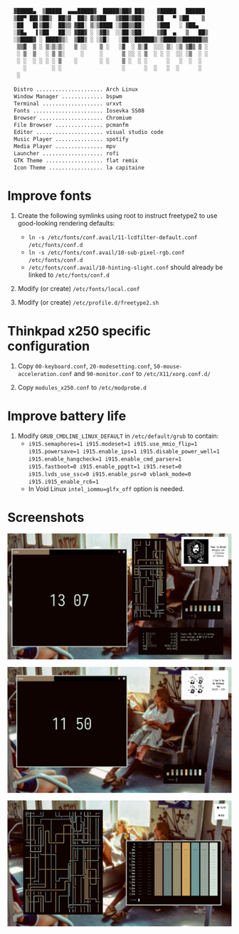 ```
  ▓█████▄  ▒█████  ▄▄▄█████▓  █████▒██▓ ██▓    ▓█████   ██████ 
  ▒██▀ ██▌▒██▒  ██▒▓  ██▒ ▓▒▓██   ▒▓██▒▓██▒    ▓█   ▀ ▒██    ▒ 
  ░██   █▌▒██░  ██▒▒ ▓██░ ▒░▒████ ░▒██▒▒██░    ▒███   ░ ▓██▄   
  ░▓█▄   ▌▒██   ██░░ ▓██▓ ░ ░▓█▒  ░░██░▒██░    ▒▓█  ▄   ▒   ██▒
  ░▒████▓ ░ ████▓▒░  ▒██▒ ░ ░▒█░   ░██░░██████▒░▒████▒▒██████▒▒
   ▒▒▓  ▒ ░ ▒░▒░▒░   ▒ ░░    ▒ ░   ░▓  ░ ▒░▓  ░░░ ▒░ ░▒ ▒▓▒ ▒ ░
   ░ ▒  ▒   ░ ▒ ▒░     ░     ░      ▒ ░░ ░ ▒  ░ ░ ░  ░░ ░▒  ░ ░
   ░ ░  ░ ░ ░ ░ ▒    ░       ░ ░    ▒ ░  ░ ░      ░   ░  ░  ░  
     ░        ░ ░                   ░      ░  ░   ░  ░      ░  
   ░                                                           

  Distro ..................... Arch Linux
  Window Manager ............. bspwm
  Terminal ................... urxvt
  Fonts ...................... Iosevka SS08
  Browser .................... Chromium
  File Browser ............... pcmanfm
  Editor ..................... visual studio code
  Music Player ............... spotify
  Media Player ............... mpv
  Launcher ................... rofi
  GTK Theme .................. flat remix
  Icon Theme ................. la capitaine

```

 Improve fonts
 =============

1) Create the following symlinks using root to instruct freetype2 to use good-looking rendering defaults:
   - `ln -s /etc/fonts/conf.avail/11-lcdfilter-default.conf /etc/fonts/conf.d`
   - `ln -s /etc/fonts/conf.avail/10-sub-pixel-rgb.conf /etc/fonts/conf.d`
   - `/etc/fonts/conf.avail/10-hinting-slight.conf` should already be linked to `/etc/fonts/conf.d`

2) Modify (or create) `/etc/fonts/local.conf`

3) Modify (or create) `/etc/profile.d/freetype2.sh`


 Thinkpad x250 specific configuration
 ====================================

1) Copy `00-keyboard.conf`, `20-modesetting.conf`, `50-mouse-acceleration.conf` and `90-monitor.conf` to `/etc/X11/xorg.conf.d/`

2) Copy `modules_x250.conf` to `/etc/modprobe.d`


 Improve battery life
 ====================

1) Modify `GRUB_CMDLINE_LINUX_DEFAULT` in `/etc/default/grub` to contain:
   - `i915.semaphores=1 i915.modeset=1 i915.use_mmio_flip=1 i915.powersave=1 i915.enable_ips=1 i915.disable_power_well=1 i915.enable_hangcheck=1 i915.enable_cmd_parser=1 i915.fastboot=0 i915.enable_ppgtt=1 i915.reset=0 i915.lvds_use_ssc=0 i915.enable_psr=0 vblank_mode=0 i915.i915_enable_rc6=1`
   - In Void Linux `intel_iommu=glfx_off` option is needed.

 Screenshots
 ==========

 ![Scrot1](1.png)

 ![Scrot2](2.png)

 ![Scrot3](3.png)


